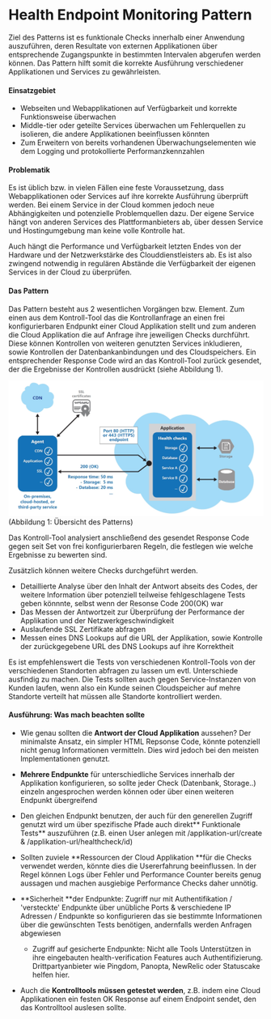 # 

# Health Endpoint Monitoring Pattern

Ziel des Patterns ist es funktionale Checks innerhalb einer Anwendung auszuführen, deren Resultate von externen Applikationen über entsprechende Zugangspunkte in bestimmten Intervalen abgerufen werden können. Das Pattern hilft somit die korrekte Ausführung verschiedener Applikationen und Services zu gewährleisten.

#### Einsatzgebiet

* Webseiten und Webapplikationen auf Verfügbarkeit und korrekte Funktionsweise überwachen
* Middle-tier oder geteilte Services überwachen um Fehlerquellen zu isolieren, die andere Applikationen beeinflussen könnten
* Zum Erweitern von bereits vorhandenen Überwachungselementen wie dem Logging und protokollierte Performanzkennzahlen

#### Problematik

Es ist üblich bzw. in vielen Fällen eine feste Voraussetzung, dass Webapplikationen oder Services auf ihre korrekte Ausführung überprüft werden. Bei einem Service in der Cloud kommen jedoch neue Abhängigkeiten und potenzielle Problemquellen dazu. Der eigene Service hängt von anderen Services des Plattformanbieters ab, über dessen Service und Hostingumgebung man keine volle Kontrolle hat.

Auch hängt die Performance und Verfügbarkeit letzten Endes von der Hardware und der Netzwerkstärke des Clouddienstleisters ab. Es ist also zwingend notwendig in regulären Abstände die Verfügbarkeit der eigenen Services in der Cloud zu überprüfen.

#### Das Pattern

Das Pattern besteht aus 2 wesentlichen Vorgängen bzw. Element. Zum einen aus dem Kontroll-Tool das die Kontrollanfrage an einen frei konfigurierbaren Endpunkt einer Cloud Applikation stellt und zum anderen die Cloud Applikation die auf Anfrage ihre jeweiligen Checks durchführt. Diese können Kontrollen von weiteren genutzten Services inkludieren, sowie Kontrollen der Datenbankanbindungen und des Cloudspeichers. Ein entsprechender Response Code wird an das Kontroll-Tool zurück gesendet, der die Ergebnisse der Kontrollen ausdrückt \(siehe Abbildung 1\).

![](/assets/health_monitoring_1.jpg)\(Abbildung 1: Übersicht des Patterns\)

Das Kontroll-Tool analysiert anschließend des gesendet Response Code gegen seit Set von frei konfigurierbaren Regeln, die festlegen wie welche Ergebnisse zu bewerten sind.

Zusätzlich können weitere Checks durchgeführt werden.

* Detaillierte Analyse über den Inhalt der Antwort abseits des Codes, der weitere Information über potenziell teilweise fehlgeschlagene Tests geben könnnte, selbst wenn der Resonse Code 200\(OK\) war
* Das Messen der Antwortzeit zur Überprüfung der Performance der Applikation und der Netzwerkgeschwindigkeit
* Auslaufende SSL Zertifikate abfragen
* Messen eines DNS Lookups auf die URL der Applikation, sowie Kontrolle der zurückgegebene URL des DNS Lookups auf ihre Korrektheit 

Es ist empfehlenswert die Tests von verschiedenen Kontroll-Tools von der verschiedenen Standorten abfragen zu lassen um evtl. Unterschiede ausfindig zu machen. Die Tests sollten auch gegen Service-Instanzen von Kunden laufen, wenn also ein Kunde seinen Cloudspeicher auf mehre Standorte verteilt hat müssen alle Standorte kontrolliert werden.

#### Ausführung: Was mach beachten sollte

* Wie genau sollten die **Antwort der Cloud Applikation** aussehen? Der minimalste Ansatz, ein simpler HTML Repsonse Code, könnte potenziell nicht genug Informationen vermitteln. Dies wird jedoch bei den meisten Implementationen genutzt.
* **Mehrere Endpunkte** für unterschiedliche Services innerhalb der Applikation konfigurieren, so sollte jeder Check \(Datenbank, Storage..\) einzeln angesprochen werden können oder über einen weiteren Endpunkt übergreifend

* Den gleichen Endpunkt benutzen, der auch für den generellen Zugriff genutzt wird um über spezifische Pfade auch direkt** Funktionale Tests** auszuführen \(z.B. einen User anlegen mit /applikation-url/create & /applikation-url/healthcheck/id\)

* Sollten zuviele **Ressourcen der Cloud Applikation **für die Checks verwendet werden, könnte dies die Usererfahrung beeinflussen. In der Regel können Logs über Fehler und Performance Counter bereits genug aussagen und machen ausgiebige Performance Checks daher unnötig.

* **Sicherheit **der Endpunkte: Zugriff nur mit Authentifikation / 'versteckte' Endpunkte über unübliche Ports & verschiedene IP Adressen / Endpunkte so konfigurieren das sie bestimmte Informationen über die gewünschten Tests benötigen, andernfalls werden Anfragen abgewiesen

  * Zugriff auf gesicherte Endpunkte: Nicht alle Tools Unterstützen in ihre eingebauten health-verification Features auch Authentifizierung. Drittpartyanbieter wie Pingdom, Panopta, NewRelic oder Statuscake helfen hier.

* Auch die **Kontrolltools müssen getestet werden**, z.B. indem eine Cloud Applikationen ein festen OK Response auf einem Endpoint sendet, den das Kontrolltool auslesen sollte.



